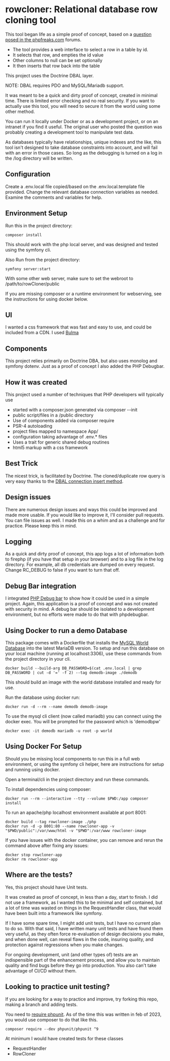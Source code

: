 # rowcloner: Relational database row cloning tool #
This tool began life as a simple proof of concept, based on a [question posed in the phpfreaks.com](https://forums.phpfreaks.com/topic/315930-writing-to-m) forums.

- The tool provides a web interface to select a row in a table by id.
- It selects that row, and empties the id value
- Other columns to null can be set optionally
- It then inserts that row back into the table

This project uses the Doctrine DBAL layer.  

NOTE: DBAL requires PDO and MySQL/Mariadb support.

It was meant to be a quick and dirty proof of concept, created in minimal time.  There is limited error checking and no real security.  If you want to actually use this tool, you will need to secure it from the world using some other method.  

You can run it locally under Docker or as a development project, or on an intranet if you find it useful. The original user who posted the question was probably creating a development tool to manipulate test data.

As databases typically have relationships, unique indexes and the like, this tool isn't designed to take database constraints into account, and will fail with an error in those cases.  So long as the debugging is turned on a log in the /log directory will be written.

## Configuration ##
Create a .env.local file copied/based on the .env.local.template file provided.  Change the relevant database connection variables as needed.  Examine the comments and variables for help.

## Environment Setup ##

Run this in the project directory:
```
composer install
```
This should work with the php local server, and was designed and tested using the symfony cli.

Also Run from the project directory:

```
symfony server:start
```

With some other web server, make sure to set the webroot to /path/to/rowCloner/public

If you are missing composer or a runtime environment for webserving, see the instructions for using docker below.

## UI ##
I wanted a css framework that was fast and easy to use, and could be included from a CDN.  I used [Bulma](https://bulma.io/)

## Components ##
This project relies primarily on Doctrine DBA, but also uses monolog and symfony dotenv.  Just as a proof of concept I also added the PHP Debugbar.

## How it was created ##
This project used a number of techniques that PHP developers will typically use
 - started with a composer.json generated via composer --init 
 - public script/files in a /public directory
 - Use of components added via composer require
 - PSR-4 autoloading
 - project files mapped to namespace App/
 - configuration taking advantage of .env.* files
 - Uses a trait for generic shared debug routines
 - html5 markup with a css framework

## Best Trick ##
The nicest trick, is facilitated by Doctrine.  The cloned/duplicate row query is very easy thanks to the [DBAL connection insert method](https://www.doctrine-project.org/projects/doctrine-dbal/en/latest/reference/data-retrieval-and-manipulation.html#insert).

## Design issues ##
There are numerous design issues and ways this could be improved and made more usable.  If you would like to improve it, I'll consider pull requests. You can file issues as well.  I made this on a whim and as a challenge and for practice.  Please keep this in mind.    

## Logging ##
As a quick and dirty proof of concept, this app logs a lot of information both to firephp (if you have that setup in your browser) and to a log file in the log directory.  For example, all db credentials are dumped on every request.  Change RC_DEBUG to false if you want to turn that off.

## Debug Bar integration ##
I integrated [PHP Debug bar](http://phpdebugbar.com/) to show how it could be used in a simple project.  Again, this application is a proof of concept and was not created with security in mind.  A debug bar should be isolated to a development environment, but no efforts were made to do that with phpdebugbar.  

## Using Docker to run a demo Database ##
This package comes with a Dockerfile that installs the [MySQL World Database](https://dev.mysql.com/doc/world-setup/en/) into the latest MariaDB version.  To setup and run this database on your local machine (running at localhost:3306), use these commands from the project directory in your cli.

```
docker build --build-arg DB_PASSWORD=$(cat .env.local | grep DB_PASSWORD | cut -d '=' -f 2) --tag demodb-image ./demodb
```
This should build an image with the world database installed and ready for use.

Run the database using docker run:

```
docker run -d --rm --name demodb demodb-image
```

To use the mysql cli client (now called mariadb) you can connect using the docker exec.  You will be prompted for the password which is 'demodbpw'

```
docker exec -it demodb mariadb -u root -p world
```

## Using Docker For Setup ##
Should you be missing local components to run this in a full web environment, or using the symfony cli helper, here are instructions for setup and running using docker.

Open a terminal/cli in the project directory and run these commands.

To install dependencies using composer:
```
docker run --rm --interactive --tty --volume $PWD:/app composer install
```

To run an apache/php localhost environment available at port 8001:
```
docker build --tag rowcloner-image ./php
docker run -d -p 8001:80 --name rowcloner-app -v "$PWD/public":/var/www/html -v "$PWD":/var/www rowcloner-image
```

If you have issues with the docker container, you can remove and rerun the command above after fixing any issues:

```
docker stop rowcloner-app
docker rm rowcloner-app
```

## Where are the tests? ##
Yes, this project should have Unit tests.

It was created as proof of concept, in less than a day, start to finish. I did not use a framework, as I wanted this to be minimal and self contained, but a lot of time was wasted on things in the RequestHandler class, that would have been built into a framework like symfony.

If I have some spare time, I might add unit tests, but I have no current plan to do so. With that said, I have written many unit tests and have found them very useful, as they often force re-evaluation of design decisions you make, and when done well, can reveal flaws in the code, insuring quality, and protection against regressions when you make changes.

For ongoing development, unit (and other types of) tests are an indispensible part of the enhancement process, and allow you to maintain quality and find bugs before they go into production.  You also can't take advantage of CI/CD without them.

## Looking to practice unit testing? ##
If you are looking for a way to practice and improve, try forking this repo, making a branch and adding tests.

You need to [require phpunit](https://phpunit.de/getting-started/phpunit-9.html). As of the time this was written in feb of 2023, you would use composer to do that like this.

```
composer require --dev phpunit/phpunit ^9
```
At minimum I would have created tests for these classes
- RequestHandler
- RowCloner





